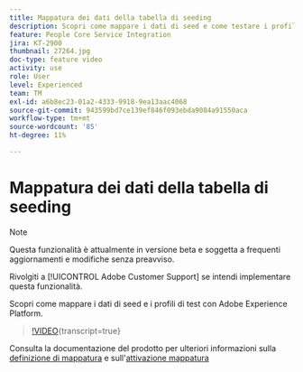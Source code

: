 ```yaml
---
title: Mappatura dei dati della tabella di seeding
description: Scopri come mappare i dati di seed e come testare i profili con Adobe Experience Platform (AEP)
feature: People Core Service Integration
jira: KT-2900
thumbnail: 27264.jpg
doc-type: feature video
activity: use
role: User
level: Experienced
team: TM
exl-id: a6b8ec23-01a2-4333-9918-9ea13aac4068
source-git-commit: 943599bd7ce139ef846f093ebda9084a91550aca
workflow-type: tm+mt
source-wordcount: '85'
ht-degree: 11%

---
```


# Mappatura dei dati della tabella di seeding

>[!NOTE]
>
>Questa funzionalità è attualmente in versione beta e soggetta a frequenti aggiornamenti e modifiche senza preavviso.
>
>Rivolgiti a [!UICONTROL Adobe Customer Support] se intendi implementare questa funzionalità.

Scopri come mappare i dati di seed e i profili di test con Adobe Experience Platform.

>[!VIDEO](https://video.tv.adobe.com/v/27264?learn=on){transcript=true}

Consulta la documentazione del prodotto per ulteriori informazioni sulla [definizione di mappatura](https://experienceleague.adobe.com/docs/campaign-standard/using/integrating-with-adobe-cloud/adobe-experience-platform/data-connector/aep-mapping-definition.html) e sull&#39;[attivazione mappatura](https://experienceleague.adobe.com/docs/campaign-standard/using/integrating-with-adobe-cloud/adobe-experience-platform/data-connector/aep-mapping-activation.html)
